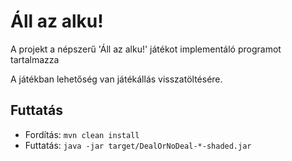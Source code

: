 # Áll az alku! #

A projekt a népszerű 'Áll az alku!' játékot implementáló programot tartalmazza

A játékban lehetőség van játékállás visszatöltésére.

## Futtatás ##

* Fordítás: `mvn clean install`
* Futtatás: `java -jar target/DealOrNoDeal-*-shaded.jar`